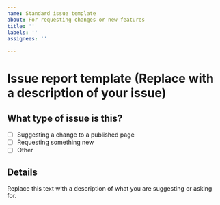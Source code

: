 ```yaml
---
name: Standard issue template
about: For requesting changes or new features
title: ''
labels: ''
assignees: ''

---
```


# Issue report template (Replace with a description of your issue)

## What type of issue is this?

- [ ] Suggesting a change to a published page
- [ ] Requesting something new
- [ ] Other

## Details

Replace this text with a description of what you are suggesting or asking for.
